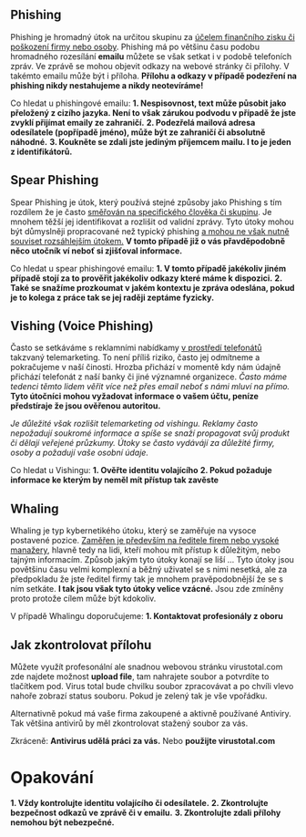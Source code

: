 ## Phishing
Phishing je hromadný útok na určitou skupinu za <u>účelem finančního zisku 
či poškození firmy nebo osoby</u>. Phishing má po většinu času podobu 
hromadného rozesílání **emailu** můžete se však setkat i v podobě 
telefoních zpráv.  Ve zprávě se mohou objevit odkazy na webové stránky či 
přílohy. V takémto emailu může být i příloha. **Přílohu a odkazy v případě 
podezření na phishing nikdy nestahujeme a nikdy neotevíráme!**

Co hledat u phishingové emailu:
**1. Nespisovnost, text může působit jako přeložený z cizího jazyka. Není 
to však zárukou podvodu v případě že jste zvyklí přijímat emaily ze 
zahraničí.**
**2. Podezřelá mailová adresa odesílatele (popřípadě jméno), může být ze 
zahraničí či absolutně náhodné.**
**3. Koukněte se zdali jste jediným příjemcem mailu. I to je jeden z 
identifikátorů.**

## Spear Phishing
Spear Phishing je útok, který používá stejné způsoby jako Phishing s tím 
rozdílem že je často <u>směřován na specifického člověka či skupinu</u>.
Je mnohem těžší jej identifikovat a rozlišit od validní zprávy. Tyto útoky 
mohou být důmyslněji propracované než typický phishing <u>a mohou ne však 
nutně souviset rozsáhlejším útokem.</u>  **V tomto případě již o vás 
přavděpodobně něco utočník ví neboť si zjišťoval informace.**

Co hledat u spear phishingové emailu:
**1. V tomto případě jakékoliv jiném případě stojí za to prověřit 
jakékoliv odkazy které máme k dispozici.**
**2. Také se snažíme prozkoumat v jakém kontextu je zpráva odeslána, pokud 
je to kolega z práce tak se jej raději zeptáme fyzicky.**

## Vishing (Voice Phishing)
Často se setkáváme s reklamními nabídkamy <u>v prostředí telefonátů</u> 
takzvaný telemarketing. To není příliš riziko, často jej odmítneme a 
pokračujeme v naší činosti. Hrozba přichází v momentě kdy nám údajně 
přichází telefonát z naší banky či jiné významné organizece. *Často máme 
tedenci těmto lidem věřit více než přes email neboť s námi mluví na 
přímo.* **Tyto útočníci mohou vyžadovat informace o vašem účtu, peníze 
předstíraje že jsou ověřenou autoritou.**

*Je důležité však rozlišit telemarketing od vishingu. Reklamy často 
nepožadují soukromé informace a spíše se snaží propagovat svůj produkt či 
dělají veřejené průzkumy. Útoky se často vydávájí za důležité firmy, osoby 
a požadují vaše osobní údaje.*

Co hledat u Vishingu:
**1. Ověřte identitu volajícího**
**2. Pokud požaduje informace ke kterým by neměl mít přístup tak zavěste**

## Whaling
Whaling je typ kybernetikého útoku, který se zaměřuje na vysoce postavené 
pozice. <u>Zaměřen je především na ředitele firem nebo vysoké 
manažery</u>, hlavně tedy na lidi, kteří mohou mít přístup k důležitým, 
nebo tajným informacím. Způsob jakým tyto útoky konají se liší ... Tyto 
útoky jsou povětšinu času velmi komplexní a běžný uživatel se s nimi 
nesetká, ale za předpokladu že jste ředitel firmy tak je mnohem 
pravěpodobnější že se s ním setkáte. **I tak jsou však tyto útoky velice 
vzácné.** Jsou zde zmíněny proto protože cílem může být kdokoliv.

V případě Whalingu doporučujeme:
**1. Kontaktovat profesionály z oboru**

## Jak zkontrolovat přílohu
Můžete využít profesonální ale snadnou webovou stránku virustotal.com zde 
najdete možnost **upload file**, tam nahrajete soubor a potvrdíte to 
tlačítkem pod. Virus total bude chvilku soubor zpracovávat a po chvíli 
vlevo nahoře zobrazí status souboru. Pokud je zelený tak je vše vpořádku.

Alternativně pokud má vaše firma zakoupené a aktivně používané Antiviry. 
Tak většina antivirů by měl zkontrolovat stažený soubor za vás. 

Zkráceně:
**Antivirus udělá práci za vás.** Nebo **použijte virustotal.com**

# Opakování
**1. Vždy kontrolujte identitu volajícího či odesílatele.**
**2. Zkontrolujte bezpečnost odkazů ve zprávě či v emailu.**
**3. Zkontrolujte zdali přílohy nemohou být nebezpečné.**
